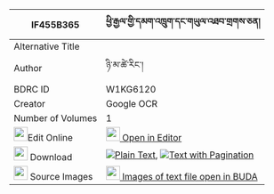 |IF455B365|ཕྱི་རྒྱལ་གྱི་དམག་འཁྲུག་དང་གཡུལ་འཐབ་གྲགས་ཅན། 
| --- | --- 
|Alternative Title |
|Author| ཉི་མ་ཚེ་རིང་།
|BDRC ID | W1KG6120
|Creator | Google OCR
|Number of Volumes| 1
|<img width="25" src="https://img.icons8.com/color/25/000000/edit-property.png">Edit Online| [<img width="25" src="https://avatars.githubusercontent.com/u/45091458?s=200&v=4"> Open in Editor](http://editor.openpecha.org/IF455B365)
|<img width="25" src="https://img.icons8.com/fluent/48/000000/download-2.png"/>  Download | [![](https://img.icons8.com/color/20/000000/txt.png)Plain Text](https://github.com/Openpecha/IF455B365/releases/download/v2/chigyal_gyi_maktruk_dang_yul_t_plain_IF455B365.zip), [![](https://img.icons8.com/color/20/000000/txt.png)Text with Pagination](https://github.com/Openpecha/IF455B365/releases/download/v2/chigyal_gyi_maktruk_dang_yul_t_pages_IF455B365.zip)
|<img width="25" src="https://img.icons8.com/plasticine/100/000000/pictures-folder.png"/>  Source Images | [<img width="25" src="https://library.bdrc.io/icons/BUDA-small.svg"> Images of text file open in BUDA](https://library.bdrc.io/show/bdr:W1KG6120)